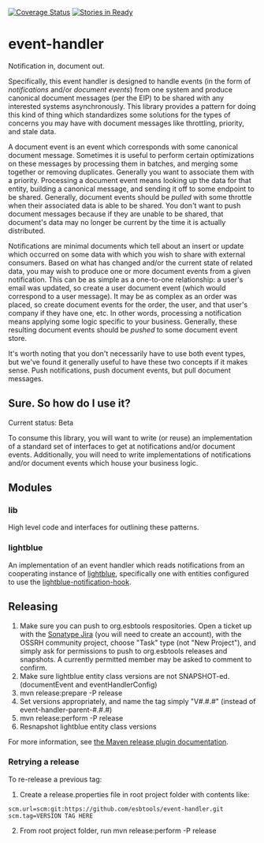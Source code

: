 [![Coverage Status](https://coveralls.io/repos/esbtools/event-handler/badge.svg?branch=master&service=github)](https://coveralls.io/github/esbtools/event-handler?branch=master)
[![Stories in Ready](https://badge.waffle.io/esbtools/event-handler.png?label=ready&title=Ready)](https://waffle.io/esbtools/event-handler)

# event-handler

Notification in, document out.

Specifically, this event handler is designed to handle events (in the form of _notifications_ and/or
_document events_) from one system and produce canonical document messages (per the EIP) to be
shared with any interested systems asynchronously. This library provides a pattern for doing this
kind of thing which standardizes some solutions for the types of concerns you may have with document
messages like throttling, priority, and stale data.

A document event is an event which corresponds with some canonical document message. Sometimes it is
useful to perform certain optimizations on these messages by processing them in batches, and merging
some together or removing duplicates. Generally you want to associate them with a priority.
Processing a document event means looking up the data for that entity, building a canonical message,
and sending it off to some endpoint to be shared. Generally, document events should be _pulled_ with
some throttle when their associated data is able to be shared. You don't want to push document
messages because if they are unable to be shared, that document's data may no longer be current by
the time it is actually distributed.

Notifications are minimal documents which tell about an insert or update which occurred on some
data with which you wish to share with external consumers. Based on what has changed and/or the
current state of related data, you may wish to produce one or more document events from a given
notification. This can be as simple as a one-to-one relationship: a user's email was updated, so
create a user document event (which would correspond to a user message). It may be as complex as an
order was placed, so create document events for the order, the user, and that user's company if they
have one, etc. In other words, processing a notification means applying some logic specific to your
business. Generally, these resulting document events should be _pushed_ to some document event
store.

It's worth noting that you don't necessarily have to use both event types, but we've found it
generally useful to have these two concepts if it makes sense. Push notifications, push document
events, but pull document messages.

## Sure. So how do I use it?

Current status: Beta

To consume this library, you will want to write (or reuse) an implementation of a standard set of
interfaces to get at notifications and/or document events. Additionally, you will need to write
implementations of notifications and/or document events which house your business logic.

## Modules

### lib

High level code and interfaces for outlining these patterns.

### lightblue

An implementation of an event handler which reads notifications from an cooperating instance of
[lightblue](https://lightblue.io), specifically one with entities configured to use the
[lightblue-notification-hook](https://github.com/esbtools/lightblue-notification-hook).

## Releasing

1. Make sure you can push to org.esbtools respositories. Open a ticket up with the [Sonatype
Jira](https://issues.sonatype.org/secure/Dashboard.jspa) (you will need to create an
account), with the OSSRH community project, choose "Task" type (not "New Project"), and simply
ask for permissions to push to org.esbtools releases and snapshots. A currently permitted
member may be asked to comment to confirm.
2. Make sure lightblue entity class versions are not SNAPSHOT-ed. (documentEvent and
eventHandlerConfig)
3. mvn release:prepare -P release
4. Set versions appropriately, and name the tag simply "V#.#.#" (instead of
event-handler-parent-#.#.#)
5. mvn release:perform -P release
6. Resnapshot lightblue entity class versions

For more information, see [the Maven release plugin documentation](
http://maven.apache.org/maven-release/maven-release-plugin/examples/prepare-release.html).

### Retrying a release
To re-release a previous tag:

1. Create a release.properties file in root project folder with contents like:
<pre><code>scm.url=scm:git:https://github.com/esbtools/event-handler.git
scm.tag=VERSION TAG HERE</code></pre>
2. From root project folder, run mvn release:perform -P release
